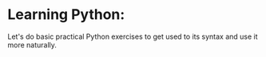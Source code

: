 # Learning Python:
Let's do basic practical Python exercises to get used to its syntax and use it more naturally.

